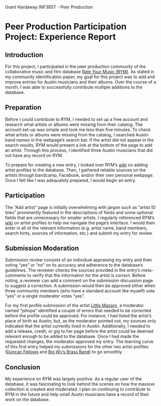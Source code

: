 Grant Hardaway
INF385T - Peer Production

# Peer Production Participation Project: Experience Report

## Introduction
For this project, I participated in the peer production community of the collaborative music and film database [Rate Your Music (RYM)]( https://rateyourmusic.com/). As stated in my community identification paper, my goal for this project was to add and improve entries for Austin musicians and their albums. Over the course of a month, I was able to successfully contribute multiple additions to the database.

## Preparation  
Before I could contribute to RYM, I needed to set up a free account and research what artists or albums were missing from their catalog. The account set-up was simple and took me less than five minutes. To check what artists or albums were missing from the catalog, I searched Austin band names in the webpage’s search bar. If the artist did not appear in the search results, RYM would present a link at the bottom of the page to add an artist. Through this process, I identified three Austin musicians that did not have any record on RYM.

To prepare for creating a new entry, I looked over RYM’s [wiki](https://rateyourmusic.com/wiki/Music:Add+an+artist) on adding artist profiles to the database. Then, I gathered reliable sources on the artists through bandcamp, Facebook, and/or their own personal webpage. Once I felt like I was adequately prepared, I would begin an entry.

## Participation
The “Add artist” page is initially overwhelming with jargon such as “artist ID links” prominently featured in the descriptions of fields and some optional fields that are unnecessary for smaller artists. I regularly referenced RYM’s [wiki](https://rateyourmusic.com/wiki/Music:Artist+profiles) on artist profiles to help me navigate the page’s interface. I would then enter in all of the relevant information (e.g. artist name, band members, search hints, sources of information, etc.) and submit my entry for review.

## Submission Moderation
Submission review consists of an individual appraising my entry and then voting “yes” or “no” on its accuracy and adherence to the database’s guidelines. The reviewer checks the sources provided in the entry’s meta-comments to verify that the information for the artist is correct. Before voting, a reviewer can add a comment on the submission discussion page to suggest a correction. A submission would then be approved either when three community members (who have a standard account like myself) vote “yes” or a single moderator votes “yes”.

For my first profile submission of the artist [Little Mazarn](https://rateyourmusic.com/artist/little-mazarn), a moderator named “jshopa” identified a couple of errors that needed to be corrected before the profile could be approved. For instance, I had listed the artist’s place of birth as Austin, but, as the moderator pointed out, my sources only indicated that the artist currently lived in Austin. Additionally, I needed to add a release, credit, or gig to her page before the artist could be deemed relevant enough to be added to the database. Once I had made the requested changes, the moderator approved my entry. The learning curve of this first entry helped my submissions for the other two artist profiles ([Duncan Fellows](https://rateyourmusic.com/artist/duncan-fellows) and [Big Wy’s Brass Band](https://rateyourmusic.com/artist/big-wys-brass-band)) to go smoothly.

## Conclusion
My experience on RYM was largely positive. As a regular user of the database, it was fascinating to look behind the scenes on how the massive collection is created and moderated. I plan on continuing to contribute to RYM in the future and help small Austin musicians have a record of their work on the database.
